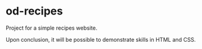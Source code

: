 # od-recipes
Project for a simple recipes website.

Upon conclusion, it will be possible to demonstrate skills in HTML and CSS.